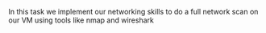 In this task we implement our networking skills to do a full network scan on our VM using tools like nmap and wireshark
